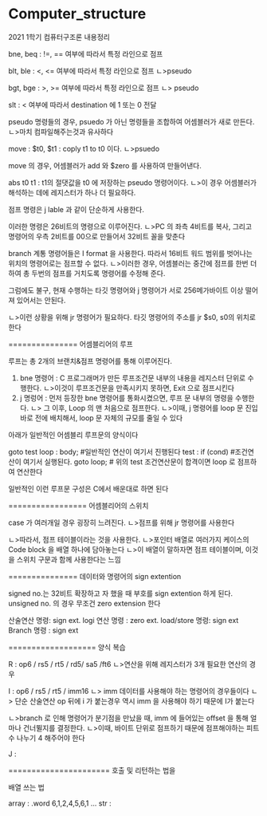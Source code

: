 # Computer_structure
2021 1학기 컴퓨터구조론 내용정리

bne, beq : !=, == 여부에 따라서 특정 라인으로 점프

blt, ble : <, <= 여부에 따라서 특정 라인으로 점프 
ㄴ>pseudo

bgt, bge : >, >= 여부에 따라서 특정 라인으로 점프
ㄴ> pseudo

slt : < 여부에 따라서 destination 에 1 또는 0 전달


pseudo 명령들의 경우, psuedo 가 아닌 명령들을 조합하여 어셈블러가 새로 만든다.
ㄴ>마치 컴파일해주는것과 유사하다

move : $t0, $t1 : coply t1 to t0 이다.
ㄴ>psuedo

move 의 경우, 어셈블러가 add 와 $zero 를 사용하여 만들어낸다.

abs t0 t1 : t1의 절댓값을 t0 에 저장하는 pseudo 명령어이다.
ㄴ>이 경우 어셈블러가 해석하는 데에 레지스터가 하나 더 필요하다.

점프 명령은 j lable 과 같이 단순하게 사용한다.

이러한 명령은 26비트의 명령으로 이루어진다.
ㄴ>PC 의 좌측 4비트를 복사, 그리고 명령어의 우측 2비트를 00으로 만들어서 32비트 꼴을 맞춘다

branch 계통 명령어들은 I format 을 사용한다. 따라서 16비트 워드 범위를 벗어나는 위치의 명령어로는 점프할 수 없다.
ㄴ>이러한 경우, 어셈블러는 중간에 점프를 한번 더 하여 총 두번의 점프를 거치도록 명령어를 수정해 준다.

그럼에도 불구, 현재 수행하는 타깃 명령어와 j 명령어가 서로 256메가바이트 이상 떨어져 있어서는 안된다.

ㄴ>이런 상황을 위해 jr 명령어가 필요하다. 타깃 명령어의 주소를 jr $s0, s0의 위치로 한다

===============
어셈블리어의 루프

루프는 총 2개의 브랜치&점프 명령어를 통해 이루어진다.

1. bne 명령어 : C 프로그래머가 만든 루프조건문 내부의 내용을 레지스터 단위로 수행한다.
ㄴ>이것이 루프조건문을 만족시키지 못하면, Exit 으로 점프시킨다
2. j 명렁어 : 먼저 등장한 bne 명령어를 통화시켰으면, 루프 문 내부의 명령을 수행한다.
ㄴ> 그 이후, Loop 의 맨 처음으로 점프한다.
ㄴ>이때, j 명령어를 loop 문 진입 바로 전에 배치해서, loop 문 자체의 규모를 줄일 수 있다

아래가 일반적인 어셈블리 루프문의 양식이다

goto test
loop : body; #일반적인 연산이 여기서 진행된다
test : if (cond) #조건연산이 여기서 실행된다.
          goto loop; # 위의 test 조건연산문이 합격이면 loop 로 점프하여 연산한다

일반적인 이런 루프문 구성은 C에서 배운대로 하면 된다

=================
어셈블리어의 스위치

case 가 여러개일 경우 굉장히 느려진다.
ㄴ>점프를 위해 jr 명령어를 사용한다

ㄴ>따라서, 점프 테이블이라는 것을 사용한다.
ㄴ>포인터 배열로 여러가지 케이스의 Code block 을 배열 하나에 담아놓는다
 ㄴ>이 배열이 말하자면 점프 테이블이며, 이것을 스위치 구문과 함께 사용한다는 느낌

===============
데이터와 명령어의 sign extention

signed no.는 32비트 확장하고 자 했을 때 부호를 sign extention 하게 된다.
unsigned no. 의 경우 무조건 zero extension 한다

산술연산 명령: sign ext.
logi 연산 명령 : zero ext.
load/store 명령: sign ext
Branch 명령 : sign ext


===================
양식 복습

R : op6 / rs5 / rt5 / rd5/ sa5 /ft6
ㄴ>연산을 위해 레지스터가 3개 필요한 연산의 경우

I : op6 / rs5 / rt5 / imm16
ㄴ> imm 데이터를 사용해야 하는 명령어의 경우들이다
ㄴ> 단순 산술연산 op 뒤에 i 가 붙는경우 역시 imm 을 사용해야 하기 때문에 I가 붙는다

ㄴ>branch 로 인해 명령어가 분기점을 만났을 때, imm  에 들어있는 offset 을 통해 얼마나 건너뛸지를 결정한다.
ㄴ>이때, 바이트 단위로 점프하기 때문에 점프해야하는 피트수 나누기 4 해주어야 한다

J : 

======================
호출 및 리턴하는 법을 

배열 쓰는 법

array : .word 6,1,2,4,5,6,1 ...
str : 
















